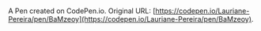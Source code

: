 # 

A Pen created on CodePen.io. Original URL: [https://codepen.io/Lauriane-Pereira/pen/BaMzeoy](https://codepen.io/Lauriane-Pereira/pen/BaMzeoy).

